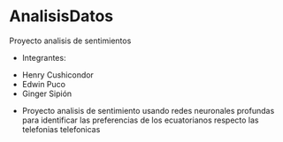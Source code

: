 # AnalisisDatos
Proyecto analisis de sentimientos
* Integrantes:
- Henry Cushicondor
- Edwin Puco
- Ginger Sipión

* Proyecto analisis de sentimiento usando redes neuronales profundas para identificar las preferencias de los ecuatorianos respecto las telefonias telefonicas

